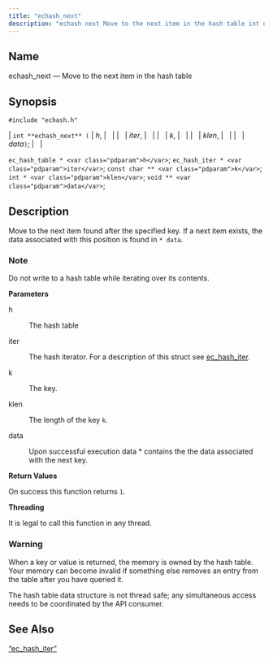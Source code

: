 ```yaml
---
title: "echash_next"
description: "echash next Move to the next item in the hash table int echash next h iter k klen data ec hash table h ec hash iter iter const char k int klen void data Move to the next item found after the specified key If a next item exists the..."
---
```


<a name="apis.echash_next"></a> 
## Name

echash_next — Move to the next item in the hash table

## Synopsis

`#include "echash.h"`

| `int **echash_next** (` | <var class="pdparam">h</var>, |   |
|   | <var class="pdparam">iter</var>, |   |
|   | <var class="pdparam">k</var>, |   |
|   | <var class="pdparam">klen</var>, |   |
|   | <var class="pdparam">data</var>`)`; |   |

`ec_hash_table * <var class="pdparam">h</var>`;
`ec_hash_iter * <var class="pdparam">iter</var>`;
`const char ** <var class="pdparam">k</var>`;
`int * <var class="pdparam">klen</var>`;
`void ** <var class="pdparam">data</var>`;<a name="idp51303968"></a> 
## Description

Move to the next item found after the specified key. If a next item exists, the data associated with this position is found in `* data`.

### Note

Do not write to a hash table while iterating over its contents.

**<a name="idp51306688"></a> Parameters**

<dl class="variablelist">

<dt>h</dt>

<dd>

The hash table

</dd>

<dt>iter</dt>

<dd>

The hash iterator. For a description of this struct see [ec_hash_iter](/momentum/3/3-api/structs-ec-hash-iter).

</dd>

<dt>k</dt>

<dd>

The key.

</dd>

<dt>klen</dt>

<dd>

The length of the key `k`.

</dd>

<dt>data</dt>

<dd>

Upon successful execution data * contains the the data associated with the next key.

</dd>

</dl>

**<a name="idp51317984"></a> Return Values**

On success this function returns `1`.

**<a name="idp51319360"></a> Threading**

It is legal to call this function in any thread.

### Warning

When a key or value is returned, the memory is owned by the hash table. Your memory can become invalid if something else removes an entry from the table after you have queried it.

The hash table data structure is not thread safe; any simultaneous access needs to be coordinated by the API consumer.

<a name="idp51322448"></a> 
## See Also

[“ec_hash_iter”](/momentum/3/3-api/structs-ec-hash-iter)